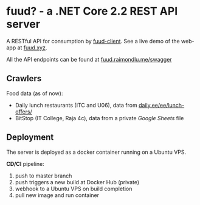 # fuud? - a .NET Core 2.2 REST API server

A RESTful API for consumption by [fuud-client](https://github.com/raimondlume/fuud-client). See a live demo of the web-app at [fuud.xyz](https://fuud.xyz).

All the API endpoints can be found at [fuud.raimondlu.me/swagger](https://fuud.raimondlu.me/swagger)



## Crawlers

Food data (as of now):

- Daily lunch restaurants (ITC and U06), data from [daily.ee/ee/lunch-offers/](https://www.daily.ee/ee/lunch-offers/)
- BitStop (IT College, Raja 4c), data from a private *Google Sheets* file 



## Deployment

The server is deployed as a docker container running on a Ubuntu VPS.

**CD/CI** pipeline:

1. push to master branch
2. push triggers a new build at Docker Hub (private)
3. webhook to a Ubuntu VPS on build completion
4. pull new image and run container
